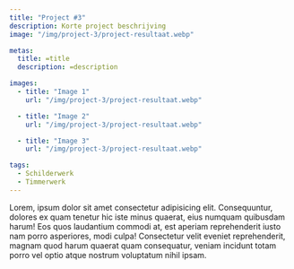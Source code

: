 ```yaml
---
title: "Project #3"
description: Korte project beschrijving
image: "/img/project-3/project-resultaat.webp"

metas:
  title: =title
  description: =description

images:
  - title: "Image 1"
    url: "/img/project-3/project-resultaat.webp"

  - title: "Image 2"
    url: "/img/project-3/project-resultaat.webp"

  - title: "Image 3"
    url: "/img/project-3/project-resultaat.webp"

tags:
  - Schilderwerk
  - Timmerwerk
---
```


Lorem, ipsum dolor sit amet consectetur adipisicing elit. Consequuntur, dolores
ex quam tenetur hic iste minus quaerat, eius numquam quibusdam harum! Eos quos
laudantium commodi at, est aperiam reprehenderit iusto nam porro asperiores,
modi culpa! Consectetur velit eveniet reprehenderit, magnam quod harum quaerat
quam consequatur, veniam incidunt totam porro vel optio atque nostrum voluptatum
nihil ipsam.

